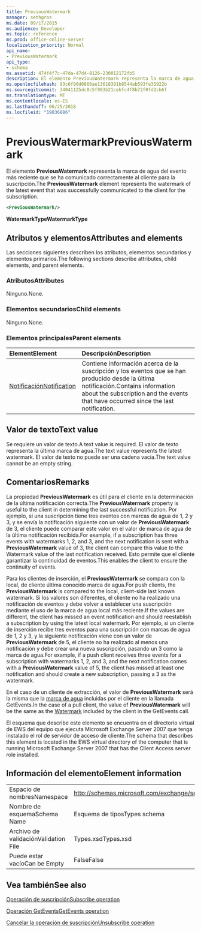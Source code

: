 ```yaml
---
title: PreviousWatermark
manager: sethgros
ms.date: 09/17/2015
ms.audience: Developer
ms.topic: reference
ms.prod: office-online-server
localization_priority: Normal
api_name:
- PreviousWatermark
api_type:
- schema
ms.assetid: 474f4f7c-47da-47d4-8126-230012172fb5
description: El elemento PreviousWatermark representa la marca de agua del evento más reciente que se ha comunicado correctamente al cliente para la suscripción.
ms.openlocfilehash: 93c6f90d0866ae13618391b8544ab593fe33922b
ms.sourcegitcommit: 34041125dc8c5f993b21cebfc4f8b72f0fd2cb6f
ms.translationtype: MT
ms.contentlocale: es-ES
ms.lasthandoff: 06/25/2018
ms.locfileid: "19836886"
---
```

# <a name="previouswatermark"></a><span data-ttu-id="055d8-103">PreviousWatermark</span><span class="sxs-lookup"><span data-stu-id="055d8-103">PreviousWatermark</span></span>

<span data-ttu-id="055d8-104">El elemento **PreviousWatermark** representa la marca de agua del evento más reciente que se ha comunicado correctamente al cliente para la suscripción.</span><span class="sxs-lookup"><span data-stu-id="055d8-104">The **PreviousWatermark** element represents the watermark of the latest event that was successfully communicated to the client for the subscription.</span></span> 
  
```xml
<PreviousWatermark/>
```

 <span data-ttu-id="055d8-105">**WatermarkType**</span><span class="sxs-lookup"><span data-stu-id="055d8-105">**WatermarkType**</span></span>
## <a name="attributes-and-elements"></a><span data-ttu-id="055d8-106">Atributos y elementos</span><span class="sxs-lookup"><span data-stu-id="055d8-106">Attributes and elements</span></span>

<span data-ttu-id="055d8-107">Las secciones siguientes describen los atributos, elementos secundarios y elementos primarios.</span><span class="sxs-lookup"><span data-stu-id="055d8-107">The following sections describe attributes, child elements, and parent elements.</span></span>
  
### <a name="attributes"></a><span data-ttu-id="055d8-108">Atributos</span><span class="sxs-lookup"><span data-stu-id="055d8-108">Attributes</span></span>

<span data-ttu-id="055d8-109">Ninguno.</span><span class="sxs-lookup"><span data-stu-id="055d8-109">None.</span></span>
  
### <a name="child-elements"></a><span data-ttu-id="055d8-110">Elementos secundarios</span><span class="sxs-lookup"><span data-stu-id="055d8-110">Child elements</span></span>

<span data-ttu-id="055d8-111">Ninguno.</span><span class="sxs-lookup"><span data-stu-id="055d8-111">None.</span></span>
  
### <a name="parent-elements"></a><span data-ttu-id="055d8-112">Elementos principales</span><span class="sxs-lookup"><span data-stu-id="055d8-112">Parent elements</span></span>

|<span data-ttu-id="055d8-113">**Element**</span><span class="sxs-lookup"><span data-stu-id="055d8-113">**Element**</span></span>|<span data-ttu-id="055d8-114">**Descripción**</span><span class="sxs-lookup"><span data-stu-id="055d8-114">**Description**</span></span>|
|:-----|:-----|
|[<span data-ttu-id="055d8-115">Notificación</span><span class="sxs-lookup"><span data-stu-id="055d8-115">Notification</span></span>](notification-ex15websvcsotherref.md) <br/> |<span data-ttu-id="055d8-116">Contiene información acerca de la suscripción y los eventos que se han producido desde la última notificación.</span><span class="sxs-lookup"><span data-stu-id="055d8-116">Contains information about the subscription and the events that have occurred since the last notification.</span></span>  <br/> |
   
## <a name="text-value"></a><span data-ttu-id="055d8-117">Valor de texto</span><span class="sxs-lookup"><span data-stu-id="055d8-117">Text value</span></span>

<span data-ttu-id="055d8-118">Se requiere un valor de texto.</span><span class="sxs-lookup"><span data-stu-id="055d8-118">A text value is required.</span></span> <span data-ttu-id="055d8-119">El valor de texto representa la última marca de agua.</span><span class="sxs-lookup"><span data-stu-id="055d8-119">The text value represents the latest watermark.</span></span> <span data-ttu-id="055d8-120">El valor de texto no puede ser una cadena vacía.</span><span class="sxs-lookup"><span data-stu-id="055d8-120">The text value cannot be an empty string.</span></span>
  
## <a name="remarks"></a><span data-ttu-id="055d8-121">Comentarios</span><span class="sxs-lookup"><span data-stu-id="055d8-121">Remarks</span></span>

<span data-ttu-id="055d8-122">La propiedad **PreviousWatermark** es útil para el cliente en la determinación de la última notificación correcta.</span><span class="sxs-lookup"><span data-stu-id="055d8-122">The **PreviousWatermark** property is useful to the client in determining the last successful notification.</span></span> <span data-ttu-id="055d8-123">Por ejemplo, si una suscripción tiene tres eventos con marcas de agua de 1, 2 y 3, y se envía la notificación siguiente con un valor de **PreviousWatermark** de 3, el cliente puede comparar este valor en el valor de marca de agua de la última notificación recibida.</span><span class="sxs-lookup"><span data-stu-id="055d8-123">For example, if a subscription has three events with watermarks 1, 2, and 3, and the next notification is sent with a **PreviousWatermark** value of 3, the client can compare this value to the Watermark value of the last notification received.</span></span> <span data-ttu-id="055d8-124">Esto permite que el cliente garantizar la continuidad de eventos.</span><span class="sxs-lookup"><span data-stu-id="055d8-124">This enables the client to ensure the continuity of events.</span></span> 
  
<span data-ttu-id="055d8-125">Para los clientes de inserción, el **PreviousWatermark** se compara con la local, de cliente última conocido marca de agua.</span><span class="sxs-lookup"><span data-stu-id="055d8-125">For push clients, the **PreviousWatermark** is compared to the local, client-side last known watermark.</span></span> <span data-ttu-id="055d8-126">Si los valores son diferentes, el cliente no ha realizado una notificación de eventos y debe volver a establecer una suscripción mediante el uso de la marca de agua local más reciente.</span><span class="sxs-lookup"><span data-stu-id="055d8-126">If the values are different, the client has missed an event notification and should reestablish a subscription by using the latest local watermark.</span></span> <span data-ttu-id="055d8-127">Por ejemplo, si un cliente de inserción recibe tres eventos para una suscripción con marcas de agua de 1, 2 y 3, y la siguiente notificación viene con un valor de **PreviousWatermark** de 5, el cliente no ha realizado al menos una notificación y debe crear una nueva suscripción, pasando un 3 como la marca de agua.</span><span class="sxs-lookup"><span data-stu-id="055d8-127">For example, if a push client receives three events for a subscription with watermarks 1, 2, and 3, and the next notification comes with a **PreviousWatermark** value of 5, the client has missed at least one notification and should create a new subscription, passing a 3 as the watermark.</span></span> 
  
<span data-ttu-id="055d8-128">En el caso de un cliente de extracción, el valor de **PreviousWatermark** será la misma que la [marca de agua](watermark.md) incluidas por el cliente en la llamada GetEvents.</span><span class="sxs-lookup"><span data-stu-id="055d8-128">In the case of a pull client, the value of **PreviousWatermark** will be the same as the [Watermark](watermark.md) included by the client in the GetEvents call.</span></span> 
  
<span data-ttu-id="055d8-129">El esquema que describe este elemento se encuentra en el directorio virtual de EWS del equipo que ejecuta Microsoft Exchange Server 2007 que tenga instalado el rol de servidor de acceso de cliente.</span><span class="sxs-lookup"><span data-stu-id="055d8-129">The schema that describes this element is located in the EWS virtual directory of the computer that is running Microsoft Exchange Server 2007 that has the Client Access server role installed.</span></span>
  
## <a name="element-information"></a><span data-ttu-id="055d8-130">Información del elemento</span><span class="sxs-lookup"><span data-stu-id="055d8-130">Element information</span></span>

|||
|:-----|:-----|
|<span data-ttu-id="055d8-131">Espacio de nombres</span><span class="sxs-lookup"><span data-stu-id="055d8-131">Namespace</span></span>  <br/> |http://schemas.microsoft.com/exchange/services/2006/types  <br/> |
|<span data-ttu-id="055d8-132">Nombre de esquema</span><span class="sxs-lookup"><span data-stu-id="055d8-132">Schema Name</span></span>  <br/> |<span data-ttu-id="055d8-133">Esquema de tipos</span><span class="sxs-lookup"><span data-stu-id="055d8-133">Types schema</span></span>  <br/> |
|<span data-ttu-id="055d8-134">Archivo de validación</span><span class="sxs-lookup"><span data-stu-id="055d8-134">Validation File</span></span>  <br/> |<span data-ttu-id="055d8-135">Types.xsd</span><span class="sxs-lookup"><span data-stu-id="055d8-135">Types.xsd</span></span>  <br/> |
|<span data-ttu-id="055d8-136">Puede estar vacío</span><span class="sxs-lookup"><span data-stu-id="055d8-136">Can be Empty</span></span>  <br/> |<span data-ttu-id="055d8-137">False</span><span class="sxs-lookup"><span data-stu-id="055d8-137">False</span></span>  <br/> |
   
## <a name="see-also"></a><span data-ttu-id="055d8-138">Vea también</span><span class="sxs-lookup"><span data-stu-id="055d8-138">See also</span></span>



[<span data-ttu-id="055d8-139">Operación de suscripción</span><span class="sxs-lookup"><span data-stu-id="055d8-139">Subscribe operation</span></span>](subscribe-operation.md)
  
[<span data-ttu-id="055d8-140">Operación GetEvents</span><span class="sxs-lookup"><span data-stu-id="055d8-140">GetEvents operation</span></span>](getevents-operation.md)
  
[<span data-ttu-id="055d8-141">Cancelar la operación de suscripción</span><span class="sxs-lookup"><span data-stu-id="055d8-141">Unsubscribe operation</span></span>](unsubscribe-operation.md)

